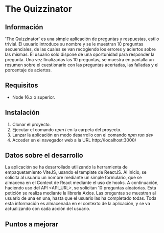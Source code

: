 # The Quizzinator

## Información

'The Quizzinator' es una simple aplicación de preguntas y respuestas, estilo trivial. El usuario introduce su nombre y se le muestran 10 preguntas secuenciales, de las cuales se van recogiendo los errores y aciertos sobre las mismas. El usuario solo dispone de una oportunidad para responder la pregunta. Una vez finalizadas las 10 preguntas, se muestra en pantalla un resumen sobre el cuestionario con las preguntas acertadas, las falladas y el porcentaje de aciertos.

## Requisitos

* Node 16.x o superior.

## Instalación

1. Clonar el proyecto.
2. Ejecutar el comando *npm i* en la carpeta del proyecto.
3. Lanzar la aplicación en modo desarrollo con el comando *npm run dev*
4. Acceder en el navegador web a la URL http://localhost:3000/

## Datos sobre el desarrollo

La aplicación se ha desarrollado utilizando la herramienta de empaquetamiento ViteJS, usando el template de ReactJS. Al inicio, se solicita al usuario un nombre mediante un simple formulario, que se almacena en el Context de React mediante el uso de hooks. A continuación, haciendo uso del API <API_URL>, se solicitan 10 preguntas aleatorias. Esta petición se realiza mediante la librería Axios. Las preguntas se muestran al usuario de una en una, hasta que el usuario las ha completado todas. Toda esta información es almacenada en el contexto de la aplicación, y se va actualizando con cada acción del usuario.

## Puntos a mejorar

